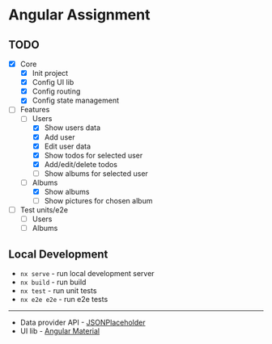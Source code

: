 # Angular Assignment

## TODO

- [x] Core
  - [x] Init project
  - [x] Config UI lib
  - [x] Config routing
  - [x] Config state management
- [ ] Features
  - [ ] Users
    - [x] Show users data
    - [x] Add user
    - [x] Edit user data
    - [x] Show todos for selected user
    - [x] Add/edit/delete todos
    - [ ] Show albums for selected user
  - [ ] Albums
    - [x] Show albums
    - [ ] Show pictures for chosen album
- [ ] Test units/e2e
  - [ ] Users
  - [ ] Albums

## Local Development

- `nx serve` - run local development server
- `nx build` - run build
- `nx test` - run unit tests
- `nx e2e e2e` - run e2e tests

---

- Data provider API - [JSONPlaceholder](https://jsonplaceholder.typicode.com/)
- UI lib - [Angular Material](https://material.angular.io/)
